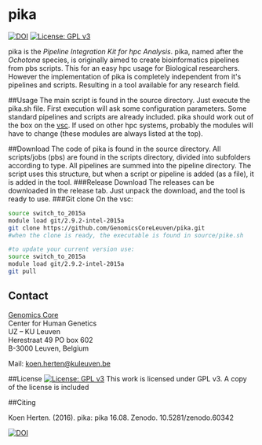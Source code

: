 # pika

[![DOI](https://zenodo.org/badge/23912/GenomicsCoreLeuven/pika.svg)](https://zenodo.org/badge/latestdoi/23912/GenomicsCoreLeuven/pika) [![License: GPL v3](https://img.shields.io/badge/License-GPL%20v3-blue.svg)](http://www.gnu.org/licenses/gpl-3.0)

pika is the *Pipeline Integration Kit for hpc Analysis*. 
pika, named after the *Ochotona* species, is originally aimed to create bioinformatics pipelines from pbs scripts. This for an easy hpc usage for Biological researchers. However the implementation of pika is completely independent from it's pipelines and scripts. Resulting in a tool available for any research field.

##Usage
The main script is found in the source directory. Just execute the pika.sh file. First execution will ask some configuration parameters. Some standard pipelines and scripts are already included. pika should work out of the box on the [vsc](https://www.vscentrum.be/). If used on other hpc systems, probably the modules will have to change (these modules are always listed at the top).   


##Download
The code of pika is found in the source directory. All scripts/jobs (pbs) are found in the scripts directory, divided into subfolders according to type. All pipelines are summed into the pipeline directory. The script uses this structure, but when a script or pipeline is added (as a file), it is added in the tool.
###Release Download
The releases can be downloaded in the release tab. Just unpack the download, and the tool is ready to use.
###Git clone
On the vsc:
```bash
source switch_to_2015a
module load git/2.9.2-intel-2015a
git clone https://github.com/GenomicsCoreLeuven/pika.git
#when the clone is ready, the executable is found in source/pike.sh

#to update your current version use:
source switch_to_2015a
module load git/2.9.2-intel-2015a
git pull
```

## Contact
[Genomics Core](http://www.genomicscore.be "Genomics Core website")  
Center for Human Genetics  
UZ – KU Leuven  
Herestraat 49 PO box 602  
B-3000 Leuven, Belgium  

Mail: [koen.herten@kuleuven.be](mailto:koen.herten@kuleuven.be "")

##License
[![License: GPL v3](https://img.shields.io/badge/License-GPL%20v3-blue.svg)](http://www.gnu.org/licenses/gpl-3.0) This work is licensed under GPL v3. A copy of the license is included

##Citing

Koen Herten. (2016). pika: pika 16.08. Zenodo. 10.5281/zenodo.60342

[![DOI](https://zenodo.org/badge/23912/GenomicsCoreLeuven/pika.svg)](https://zenodo.org/badge/latestdoi/23912/GenomicsCoreLeuven/pika)

